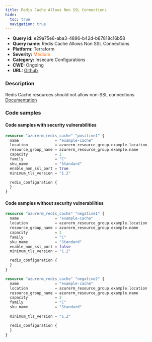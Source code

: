 ```yaml
---
title: Redis Cache Allows Non SSL Connections
hide:
  toc: true
  navigation: true
---
```


<style>
  .highlight .hll {
    background-color: #ff171742;
  }
  .md-content {
    max-width: 1100px;
    margin: 0 auto;
  }
</style>

-   **Query id:** e29a75e6-aba3-4896-b42d-b87818c16b58
-   **Query name:** Redis Cache Allows Non SSL Connections
-   **Platform:** Terraform
-   **Severity:** <span style="color:#ff7213">Medium</span>
-   **Category:** Insecure Configurations
-   **CWE:** Ongoing
-   **URL:** [Github](https://github.com/DataDog/kics/tree/master/assets/queries/terraform/azure/redis_cache_allows_non_ssl_connections)

### Description
Redis Cache resources should not allow non-SSL connections<br>
[Documentation](https://registry.terraform.io/providers/hashicorp/azurerm/latest/docs/resources/redis_cache)

### Code samples
#### Code samples with security vulnerabilities
```tf title="Positive test num. 1 - tf file" hl_lines="8"
resource "azurerm_redis_cache" "positive1" {
  name                = "example-cache"
  location            = azurerm_resource_group.example.location
  resource_group_name = azurerm_resource_group.example.name
  capacity            = 2
  family              = "C"
  sku_name            = "Standard"
  enable_non_ssl_port = true
  minimum_tls_version = "1.2"

  redis_configuration {
  }
}
```


#### Code samples without security vulnerabilities
```tf title="Negative test num. 1 - tf file"
resource "azurerm_redis_cache" "negative1" {
  name                = "example-cache"
  location            = azurerm_resource_group.example.location
  resource_group_name = azurerm_resource_group.example.name
  capacity            = 2
  family              = "C"
  sku_name            = "Standard"
  enable_non_ssl_port = false
  minimum_tls_version = "1.2"

  redis_configuration {
  }
}

resource "azurerm_redis_cache" "negative2" {
  name                = "example-cache"
  location            = azurerm_resource_group.example.location
  resource_group_name = azurerm_resource_group.example.name
  capacity            = 2
  family              = "C"
  sku_name            = "Standard"
 
  minimum_tls_version = "1.2"

  redis_configuration {
  }
}
```
